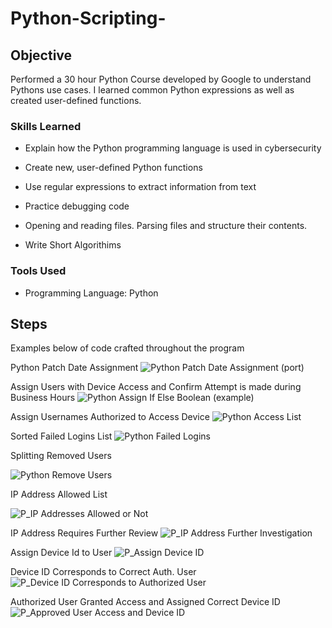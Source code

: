 # Python-Scripting-

## Objective

Performed a 30 hour Python Course developed by Google to understand Pythons use cases. I learned common Python expressions as well as created user-defined functions. 

### Skills Learned

- Explain how the Python programming language is used in cybersecurity

- Create new, user-defined Python functions

- Use regular expressions to extract information from text

- Practice debugging code
  
- Opening and reading files. Parsing files and structure their contents.

- Write Short Algorithims 


### Tools Used

- Programming Language: Python 

## Steps

Examples below of code crafted throughout the program 

Python Patch Date Assignment 
![Python Patch Date Assignment (port)](https://github.com/user-attachments/assets/2288ed26-e31d-47ab-8a8c-4cbe62e66bc8)

Assign Users with Device Access and Confirm Attempt is made during Business Hours
![Python Assign If Else Boolean (example)](https://github.com/user-attachments/assets/475dc0df-97c0-472e-a573-b61e25f4fed2)

Assign Usernames Authorized to Access Device 
![Python Access List](https://github.com/user-attachments/assets/600d7c31-e2f9-4233-bd95-8e80d0358ff7)

Sorted Failed Logins List
![Python Failed Logins](https://github.com/user-attachments/assets/0acad9e6-6e3b-4d18-96b5-96b72c40ff09)

Splitting Removed Users

![Python Remove Users](https://github.com/user-attachments/assets/0b35181e-1c52-4e0e-84f8-75059c60a580)

IP Address Allowed List 

![P_IP Addresses Allowed or Not](https://github.com/user-attachments/assets/6df9532d-ee05-44be-b1a1-cb23d35534b7)

IP Address Requires Further Review
![P_IP Address Further Investigation](https://github.com/user-attachments/assets/16e36f63-89ce-45ae-b4bd-8cfd1277efb6)

Assign Device Id to User 
![P_Assign Device ID](https://github.com/user-attachments/assets/dfac3992-8f86-4acf-bf98-ecab8a8a1e61)

Device ID Corresponds to Correct Auth. User 
![P_Device ID Corresponds to Authorized User](https://github.com/user-attachments/assets/e3ea8ac8-26c0-4212-90b8-b89e4348f864)

Authorized User Granted Access and Assigned Correct Device ID 
![P_Approved User Access and Device ID](https://github.com/user-attachments/assets/6929084a-69c1-4cab-bbac-00739908ecf0)
